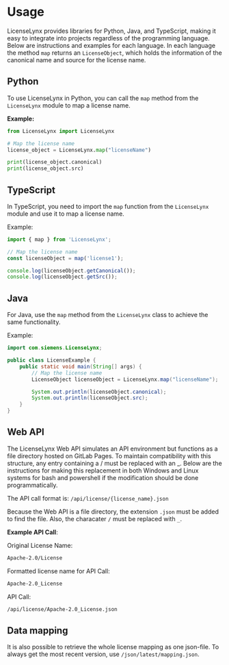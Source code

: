 # Usage

LicenseLynx provides libraries for Python, Java, and TypeScript, making it easy to integrate into projects regardless of the programming language.
Below are instructions and examples for each language.
In each language the method `map` returns an `LicenseObject`, which holds the information of the canonical name and source for the license name.

## Python

To use LicenseLynx in Python, you can call the `map` method from the `LicenseLynx` module to map a license name.

**Example:**

```python
from LicenseLynx import LicenseLynx

# Map the license name
license_object = LicenseLynx.map("licenseName")

print(license_object.canonical)
print(license_object.src)
```

## TypeScript

In TypeScript, you need to import the `map` function from the `LicenseLynx` module and use it to map a license name.

Example:

```typescript
import { map } from 'LicenseLynx';

// Map the license name
const licenseObject = map('license1');

console.log(licenseObject.getCanonical());
console.log(licenseObject.getSrc());
```

## Java

For Java, use the `map` method from the `LicenseLynx` class to achieve the same functionality.

Example:

```java
import com.siemens.LicenseLynx;

public class LicenseExample {
    public static void main(String[] args) {
        // Map the license name
        LicenseObject licenseObject = LicenseLynx.map("licenseName");

        System.out.println(licenseObject.canonical);
        System.out.println(licenseObject.src);
    }
}
```

## Web API

The LicenseLynx Web API simulates an API environment but functions as a file directory hosted on GitLab Pages.
To maintain compatibility with this structure, any entry containing a / must be replaced with an _.
Below are the instructions for making this replacement in both Windows and Linux systems for bash and powershell if the modification should be done programmatically.

The API call format is: `/api/license/{license_name}.json`

Because the Web API is a file directory, the extension `.json` must be added to find the file. Also, the characater ``/`` must be replaced with ``_``.

**Example API Call**:

Original License Name:

```bash
Apache-2.0/License
```

Formatted license name for API Call:

```bash
Apache-2.0_License
```

API Call:

```bash
/api/license/Apache-2.0_License.json
```

## Data mapping

It is also possible to retrieve the whole license mapping as one json-file.
To always get the most recent version, use `/json/latest/mapping.json`.
